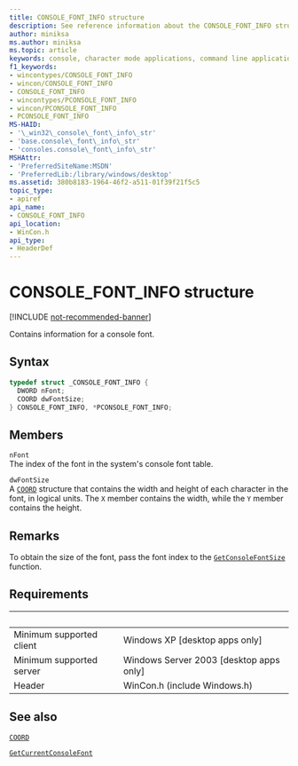 ```yaml
---
title: CONSOLE_FONT_INFO structure
description: See reference information about the CONSOLE_FONT_INFO structure, which contains the index and size for a console font.
author: miniksa
ms.author: miniksa
ms.topic: article
keywords: console, character mode applications, command line applications, terminal applications, console api
f1_keywords: 
- wincontypes/CONSOLE_FONT_INFO
- wincon/CONSOLE_FONT_INFO
- CONSOLE_FONT_INFO
- wincontypes/PCONSOLE_FONT_INFO
- wincon/PCONSOLE_FONT_INFO
- PCONSOLE_FONT_INFO
MS-HAID:
- '\_win32\_console\_font\_info\_str'
- 'base.console\_font\_info\_str'
- 'consoles.console\_font\_info\_str'
MSHAttr:
- 'PreferredSiteName:MSDN'
- 'PreferredLib:/library/windows/desktop'
ms.assetid: 380b8183-1964-46f2-a511-01f39f21f5c5
topic_type:
- apiref
api_name:
- CONSOLE_FONT_INFO
api_location:
- WinCon.h
api_type:
- HeaderDef
---
```


# CONSOLE\_FONT\_INFO structure

[!INCLUDE [not-recommended-banner](./includes/not-recommended-banner.md)]

Contains information for a console font.

## Syntax

```C
typedef struct _CONSOLE_FONT_INFO {
  DWORD nFont;
  COORD dwFontSize;
} CONSOLE_FONT_INFO, *PCONSOLE_FONT_INFO;
```

## Members

`nFont`  
The index of the font in the system's console font table.

`dwFontSize`  
A [`COORD`](coord-str.md) structure that contains the width and height of each character in the font, in logical units. The `X` member contains the width, while the `Y` member contains the height.

## Remarks

To obtain the size of the font, pass the font index to the [`GetConsoleFontSize`](getconsolefontsize.md) function.

## Requirements

| &nbsp; | &nbsp; |
|-|-|
| Minimum supported client | Windows XP \[desktop apps only\] |
| Minimum supported server | Windows Server 2003 \[desktop apps only\] |
| Header | WinCon.h (include Windows.h) |

## See also

[`COORD`](coord-str.md)

[`GetCurrentConsoleFont`](getcurrentconsolefont.md)
